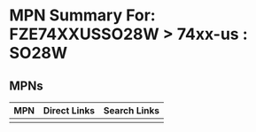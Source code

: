 



# MPN Summary For: FZE74XXUSSO28W > 74xx-us : SO28W

## MPNs
  

|MPN|Direct Links|Search Links|
| :--- | :--- | :--- |
||||
